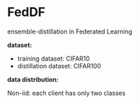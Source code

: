 # FedDF
ensemble-distillation in Federated Learning

**dataset:** 

- training dataset: CIFAR10 
- distillation dataset: CIFAR100

**data distribution:**

Non-iid: each client has only two classes
